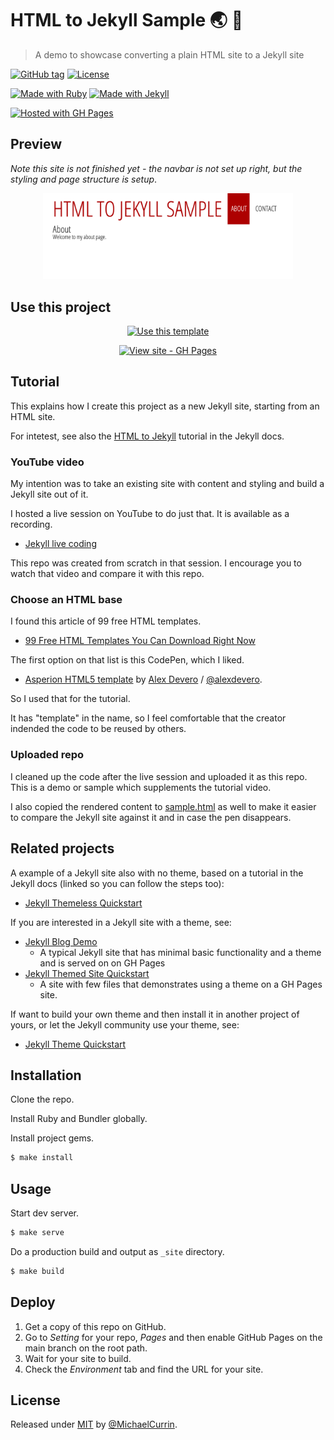 # HTML to Jekyll Sample 🌏 🧪
> A demo to showcase converting a plain HTML site to a Jekyll site

[![GitHub tag](https://img.shields.io/github/tag/MichaelCurrin/html-to-jekyll-sample?include_prereleases=&sort=semver)](https://github.com/MichaelCurrin/html-to-jekyll-sample/releases/)
[![License](https://img.shields.io/badge/License-MIT-blue)](#license)

[![Made with Ruby](https://img.shields.io/badge/Ruby->=2.6-blue?logo=ruby&logoColor=white)](https://ruby-lang.org)
[![Made with Jekyll](https://img.shields.io/badge/Jekyll-3.9-blue?logo=jekyll&logoColor=white)](https://jekyllrb.com)

[![Hosted with GH Pages](https://img.shields.io/badge/Hosted_with-GitHub_Pages-blue?logo=github&logoColor=white)](https://pages.github.com/)


## Preview

_Note this site is not finished yet - the navbar is not set up right, but the styling and page structure is setup_.

<div align="center">
    <a href="https://michaelcurrin.github.io/html-to-jekyll-sample/">
        <img src="/sample.png" alt="Sample screenshot" title="Sample screenshot" width="400" />
    </a>
</div>


## Use this project

<div align="center">

[![Use this template](https://img.shields.io/badge/Generate-Use_this_template-2ea44f?style=for-the-badge)](https://github.com/MichaelCurrin/html-to-jekyll-sample/generate)

[![View site - GH Pages](https://img.shields.io/badge/View_site-GH_Pages-blue?style=for-the-badge)](https://michaelcurrin.github.io/html-to-jekyll-sample/)

</div>


## Tutorial

This explains how I create this project as a new Jekyll site, starting from an HTML site.

For intetest, see also the [HTML to Jekyll](https://jekyllrb.com/tutorials/convert-site-to-jekyll/) tutorial in the Jekyll docs.

### YouTube video

My intention was to take an existing site with content and styling and build a Jekyll site out of it.

I hosted a live session on YouTube to do just that. It is available as a recording.

- [Jekyll live coding](https://www.youtube.com/watch?v=6v5vEBUmkGs)

This repo was created from scratch in that session. I encourage you to watch that video and compare it with this repo.

### Choose an HTML base

I found this article of 99 free HTML templates.

- [99 Free HTML Templates You Can Download Right Now](https://html.com/resources/free-html-templates/)

The first option on that list is this CodePen, which I liked.

- [Asperion HTML5 template](https://codepen.io/alexdevero/pen/GCirD) by [Alex Devero](http://alexdevero.com) / [@alexdevero](https://github.com/alexdevero).

So I used that for the tutorial.

It has "template" in the name, so I feel comfortable that the creator indended the code to be reused by others.

### Uploaded repo

I cleaned up the code after the live session and uploaded it as this repo. This is a demo or sample which supplements the tutorial video.

I also copied the rendered content to [sample.html](/sample.html) as well to make it easier to compare the Jekyll site against it and in case the pen disappears.


## Related projects

A example of a Jekyll site also with no theme, based on a tutorial in the Jekyll docs (linked so you can follow the steps too):

- [Jekyll Themeless Quickstart](https://github.com/MichaelCurrin/themeless-jekyll-quickstart)

If you are interested in a Jekyll site with a theme, see:

- [Jekyll Blog Demo](https://github.com/jekyll-blog-demo)
    - A typical Jekyll site that has minimal basic functionality and a theme and is served on on GH Pages
- [Jekyll Themed Site Quickstart](https://github.com/MichaelCurrin/jekyll-themed-site-quickstart)
    - A site with few files that demonstrates using a theme on a GH Pages site.

If want to build your own theme and then install it in another project of yours, or let the Jekyll community use your theme, see:

- [Jekyll Theme Quickstart](https://github.com/MichaelCurrin/jekyll-theme-quickstart)


## Installation

Clone the repo.

Install Ruby and Bundler globally.

Install project gems.

```sh
$ make install
```


## Usage

Start dev server.

```sh
$ make serve
```

Do a production build and output as `_site` directory.

```sh
$ make build
```


## Deploy

1. Get a copy of this repo on GitHub.
2. Go to _Setting_ for your repo, _Pages_ and then enable GitHub Pages on the main branch on the root path.
3. Wait for your site to build.
4. Check the _Environment_ tab and find the URL for your site.


## License

Released under [MIT](/LICENSE) by [@MichaelCurrin](https://github.com/MichaelCurrin).
